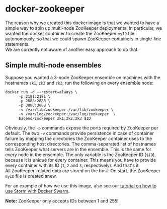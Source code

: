 # docker-zookeeper
The reason why we created this docker image is that we wanted to have a simple way to spin up multi-node ZooKeeper deployments. In particular, we wanted the docker container to create the ZooKeeper `myID` file autonomously, so that we could spawn ZooKeeper containers in single-line statements.  
We are currently not aware of another easy approach to do that. 

## Simple multi-node ensembles

Suppose you wanted a 3-node ZooKeeper ensemble on machines with the hostnames `zk1`, `zk2` and `zk3`, run the following on every ensemble node:

	docker run -d --restart=always \
	      -p 2181:2181 \
	      -p 2888:2888 \
	      -p 3888:3888 \
	      -v /var/lib/zookeeper:/var/lib/zookeeper \
	      -v /var/log/zookeeper:/var/log/zookeeper  \
	      baqend/zookeeper zk1,zk2,zk3 $ID
Obviously, the `-p` commands expose the ports required by ZooKeeper per default. The two `-v` commands provide persistence in case of container failure by mapping the directories the ZooKeeper container uses to the corresponding host directories. The comma-separated list of hostnames tells ZooKeeper what servers are in the ensemble. This is the same for every node in the ensemble. The only variable is the ZooKeeper ID (`$ID`), because it is unique for every container. This means you have to provide every container with its ID (`1`, `2` and `3`, respectively). And that's it.  
All ZooKeeper-related data are stored on the host. On start, the ZooKeeper `myID` file is created anew.

For an example of how we use this image, also see our [tutorial on how to use Storm with Docker Swarm](https://github.com/Baqend/tutorial-swarm-storm).

**Note:** ZooKeeper only accepts IDs between 1 and 255!

